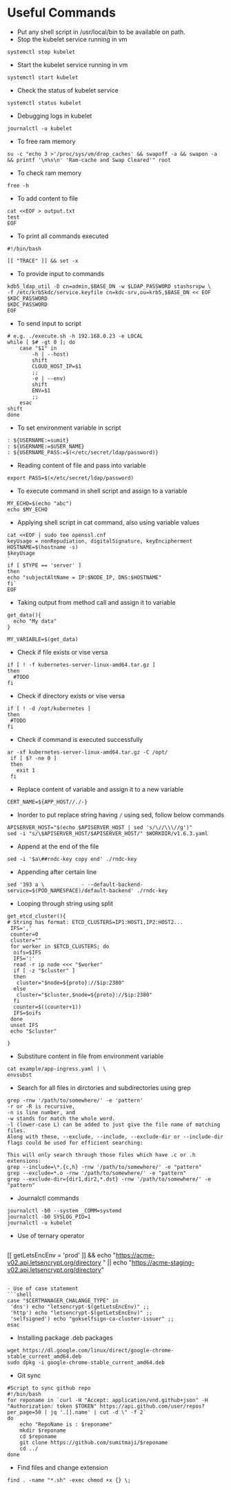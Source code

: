 # Useful Commands
- Put any shell script in /usr/local/bin to be available on path.
- Stop the kubelet service running in vm
```shell
systemctl stop kubelet
```

- Start the kubelet service running in vm
```shell
systemctl start kubelet
```

- Check the status of kubelet service
```shell
systemctl status kubelet
```

- Debugging logs in kubelet
```shell
journalctl -u kubelet 
```

- To free ram memory
```shell
su -c "echo 3 >'/proc/sys/vm/drop_caches' && swapoff -a && swapon -a && printf '\n%s\n' 'Ram-cache and Swap Cleared'" root 
```

- To check ram memory
```shell
free -h 
```

- To add content to file
```shell
cat <<EOF > output.txt
test
EOF 
```

- To print all commands executed
```shell
#!/bin/bash

[[ "TRACE" ]] && set -x
```

- To provide input to commands
```shell
kdb5_ldap_util -D cn=admin,$BASE_DN -w $LDAP_PASSWORD stashsrvpw \
-f /etc/krb5kdc/service.keyfile cn=kdc-srv,ou=krb5,$BASE_DN << EOF
$KDC_PASSWORD
$KDC_PASSWORD
EOF
```

- To send input to script
```shell
# e.g. ./execute.sh -h 192.168.0.23 -e LOCAL
while [ $# -gt 0 ]; do
    case "$1" in
        -h | --host)
        shift
        CLOUD_HOST_IP=$1
        ;;
        -e | --env)
        shift
        ENV=$1
        ;;
    esac
shift
done
```

- To set environment variable in script
```shell
: ${USERNAME:=sumit}
: ${USERNAME:=$USER_NAME}
: ${USERNAME_PASS:=$(</etc/secret/ldap/password)}
```

- Reading content of file and pass into variable
```shell
export PASS=$(</etc/secret/ldap/password)
```

- To execute command in shell script and assign to a variable
```shell
MY_ECHO=$(echo "abc")
echo $MY_ECHO
```

- Applying shell script in cat command, also using variable values
```shell
cat <<EOF | sudo tee openssl.cnf
keyUsage = nonRepudiation, digitalSignature, keyEncipherment
HOSTNAME=$(hostname -s)
$keyUsage
`
if [ $TYPE == 'server' ]
then 
echo "subjectAltName = IP:$NODE_IP, DNS:$HOSTNAME"
fi`
EOF
```

- Taking output from method call and assign it to variable
```shell
get_data(){
  echo "My data"
}

MY_VARIABLE=$(get_data)
```

- Check if file exists or vise versa
```shell
if [ ! -f kubernetes-server-linux-amd64.tar.gz ]
then
  #TODO
fi
```

- Check if directory exists or vise versa
```shell
if [ ! -d /opt/kubernetes ]
then
 #TODO
fi
```

- Check if command is executed successfully
```shell
ar -xf kubernetes-server-linux-amd64.tar.gz -C /opt/
 if [ $? -ne 0 ]
 then
   exit 1
 fi
```

- Replace content of variable and assign it to a new variable
```shell
CERT_NAME=${APP_HOST//./-}
```

- Inorder to put replace string having `/` using sed, follow below commands
```shell
APISERVER_HOST="$(echo $APISERVER_HOST | sed 's/\//\\\//g')"
sed -i "s/\$APISERVER_HOST/$APISERVER_HOST/" $WORKDIR/v1.6.3.yaml
```

- Append at the end of the file
```shell
sed -i '$a\##rndc-key copy end' ./rndc-key
```

- Appending after certain line
```shell
sed '393 a \            - --default-backend-service=$(POD_NAMESPACE)/default-backend' ./rndc-key
```

- Looping through string using split 
```shell
get_etcd_cluster(){
# String has format: ETCD_CLUSTERS=IP1:HOST1,IP2:HOST2...
 IFS=','
 counter=0
 cluster=""
 for worker in $ETCD_CLUSTERS; do
  oifs=$IFS
  IFS=':'
  read -r ip node <<< "$worker"
  if [ -z "$cluster" ]
  then
   cluster="$node=${proto}://$ip:2380"
  else
   cluster="$cluster,$node=${proto}://$ip:2380"
  fi
  counter=$((counter+1))
  IFS=$oifs
 done
 unset IFS
 echo "$cluster"

}
```

- Substiture content in file from environment variable
```shell
cat example/app-ingress.yaml | \
envsubst
```

- Search for all files in dirctories and subdirectories using grep
```shell
grep -rnw '/path/to/somewhere/' -e 'pattern'
-r or -R is recursive,
-n is line number, and
-w stands for match the whole word.
-l (lower-case L) can be added to just give the file name of matching files.
Along with these, --exclude, --include, --exclude-dir or --include-dir flags could be used for efficient searching:

This will only search through those files which have .c or .h extensions:
grep --include=\*.{c,h} -rnw '/path/to/somewhere/' -e "pattern"
grep --exclude=*.o -rnw '/path/to/somewhere/' -e "pattern"
grep --exclude-dir={dir1,dir2,*.dst} -rnw '/path/to/somewhere/' -e "pattern"
```

- Journalctl commands
```shell
journalctl -b0 --system _COMM=systemd
journalctl -b0 SYSLOG_PID=1
journalctl -u kubelet
```
- Use of ternary operator
  ```shell
[[ getLetsEncEnv = 'prod' ]] && echo "https://acme-v02.api.letsencrypt.org/directory " || echo "https://acme-staging-v02.api.letsencrypt.org/directory"
  ```

- Use of case statement
```shell
  case "$CERTMANAGER_CHALANGE_TYPE" in
   'dns') echo "letsencrypt-$(getLetsEncEnv)" ;;
   'http') echo "letsencrypt-$(getLetsEncEnv)" ;;
   'selfsigned') echo "gokselfsign-ca-cluster-issuer" ;;
  esac
```

- Installing package .deb packages
```shell
wget https://dl.google.com/linux/direct/google-chrome-stable_current_amd64.deb
sudo dpkg -i google-chrome-stable_current_amd64.deb
```

- Git sync
```shell
#Script to sync github repo
#!/bin/bash
for reponame in `curl -H "Accept: application/vnd.github+json" -H "Authorization: token $TOKEN" https://api.github.com/user/repos?per_page=50 | jq '.[].name' | cut -d \" -f 2`
do
    echo "RepoName is : $reponame"
    mkdir $reponame
    cd $reponame
    git clone https://github.com/sumitmaji/$reponame
    cd ../
done
```

- Find files and change extension
```shell
find . -name "*.sh" -exec chmod +x {} \;
```
